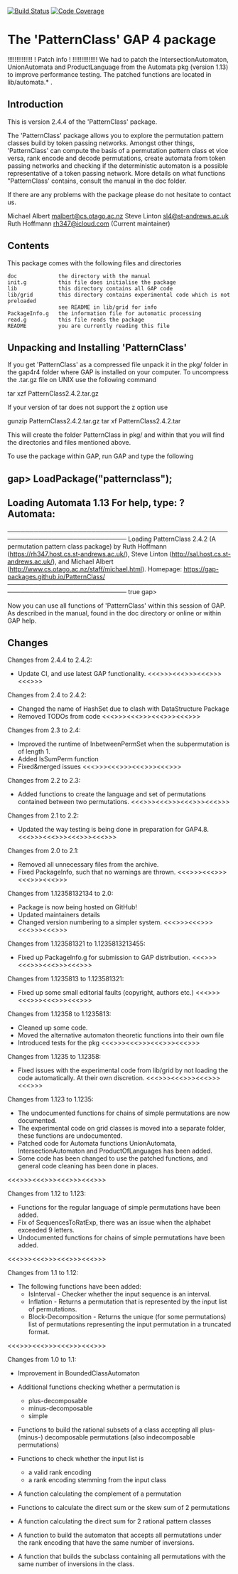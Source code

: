 [![Build Status](https://github.com/gap-packages/PatternClass/workflows/CI/badge.svg?branch=master)](https://github.com/gap-packages/PatternClass/actions?query=workflow%3ACI+branch%3Amaster)
[![Code Coverage](https://codecov.io/github/gap-packages/PatternClass/coverage.svg?branch=master&token=)](https://codecov.io/gh/gap-packages/PatternClass)

The 'PatternClass' GAP 4 package
================================

!!!!!!!!!!!!!!
! Patch info !
!!!!!!!!!!!!!!
We had to patch the IntersectionAutomaton, UnionAutomata and ProductLanguage
from the Automata pkg (version 1.13) to improve performance testing. The
patched functions are located in lib/automata.* .

Introduction
------------

This is version 2.4.4 of the 'PatternClass' package.

The 'PatternClass' package allows you to explore the permutation
pattern classes build by token passing networks.
Amongst other things, 'PatternClass' can compute the basis of a
permutation pattern class et vice versa, rank encode and decode permutations,
create automata from token passing networks and checking if the
deterministic automaton is a possible representative of a
token passing network.
More details on what functions "PatternClass' contains, consult
the manual in the doc folder.

If there are any problems with the package please do not hesitate to contact us.

Michael Albert	 <malbert@cs.otago.ac.nz>
Steve Linton 	 <sl4@st-andrews.ac.uk>
Ruth Hoffmann	 <rh347@icloud.com> (Current maintainer)


Contents
--------

This package comes with the following files and directories

    doc             the directory with the manual
    init.g          this file does initialise the package
    lib             this directory contains all GAP code
    lib/grid        this directory contains experimental code which is not preloaded
                    see README in lib/grid for info
    PackageInfo.g   the information file for automatic processing
    read.g          this file reads the package
    README          you are currently reading this file

Unpacking and Installing 'PatternClass'
---------------------------------------

If you get 'PatternClass' as a compressed file unpack it in the pkg/ folder
in the gap4r4 folder where GAP is installed on your computer.
To uncompress the .tar.gz file on UNIX use the following command

   tar xzf PatternClass2.4.2.tar.gz

If your version of tar does not support the z option use

   gunzip PatternClass2.4.2.tar.gz
   tar xf PatternClass2.4.2.tar

This will create the folder PatternClass in pkg/ and within that
you will find the directories and files mentioned above.

To use the package within GAP, run GAP and type the following

gap> LoadPackage("patternclass");
----------------------------------------------------------------
Loading  Automata 1.13
For help, type: ?Automata:
----------------------------------------------------------------
─────────────────────────────────────────────────────────────────────────────
Loading  PatternClass 2.4.2 (A permutation pattern class package)
by Ruth Hoffmann (https://rh347.host.cs.st-andrews.ac.uk/),
   Steve Linton (http://sal.host.cs.st-andrews.ac.uk/), and
   Michael Albert (http://www.cs.otago.ac.nz/staff/michael.html).
Homepage: https://gap-packages.github.io/PatternClass/
─────────────────────────────────────────────────────────────────────────────
true
gap>

Now you can use all functions of 'PatternClass' within this session
of GAP. As described in the manual, found in the doc directory or
online or within GAP help.



Changes
-------


Changes from 2.4.4 to 2.4.2:
- Update CI, and use latest GAP functionality.
<<<>>><<<>>><<<>>><<<>>>

Changes from 2.4 to 2.4.2:
- Changed the name of HashSet due to clash with DataStructure Package
- Removed TODOs from code
<<<>>><<<>>><<<>>><<<>>>

Changes from 2.3 to 2.4:
- Improved the runtime of InbetweenPermSet when the subpermutation is of length 1.
- Added IsSumPerm function
- Fixed&merged issues
<<<>>><<<>>><<<>>><<<>>>

Changes from 2.2 to 2.3:
- Added functions to create the language and set of permutations contained between two permutations.
<<<>>><<<>>><<<>>><<<>>>

Changes from 2.1 to 2.2:
- Updated the way testing is being done in preparation for GAP4.8.
<<<>>><<<>>><<<>>><<<>>>

Changes from 2.0 to 2.1:
- Removed all unnecessary files from the archive.
- Fixed PackageInfo, such that no warnings are thrown.
<<<>>><<<>>><<<>>><<<>>>

Changes from 1.12358132134 to 2.0:
- Package is now being hosted on GitHub!
- Updated maintainers details
- Changed version numbering to a simpler system.
<<<>>><<<>>><<<>>><<<>>>

Changes from 1.123581321 to 1.1235813213455:
- Fixed up PackageInfo.g for submission to GAP distribution.
<<<>>><<<>>><<<>>><<<>>>

Changes from 1.1235813 to 1.123581321:
- Fixed up some small editorial faults (copyright, authors etc.)
<<<>>><<<>>><<<>>><<<>>>

Changes from 1.12358 to 1.1235813:
- Cleaned up some code.
- Moved the alternative automaton theoretic functions into their own file
- Introduced tests for the pkg
<<<>>><<<>>><<<>>><<<>>>

Changes from 1.1235 to 1.12358:
- Fixed issues with the experimental code from lib/grid by not loading the code
automatically. At their own discretion.
<<<>>><<<>>><<<>>><<<>>>

Changes from 1.123 to 1.1235:
- The undocumented functions for chains of simple permutations are now documented.
- The experimental code on grid classes is moved into a separate folder, these
functions are undocumented.
- Patched code for Automata functions UnionAutomata, IntersectionAutomaton and
ProductOfLanguages has been added.
- Some code has been changed to use the patched functions, and general code
cleaning has been done in places.

<<<>>><<<>>><<<>>><<<>>>

Changes from 1.12 to 1.123:
- Functions for the regular language of simple permutations have been added.
- Fix of SequencesToRatExp, there was an issue when the alphabet exceeded 9 letters.
- Undocumented functions for chains of simple permutations have been added.

<<<>>><<<>>><<<>>><<<>>>

Changes from 1.1 to 1.12:

- The following functions have been added:
   * IsInterval - Checker whether the input sequence is an interval.
   * Inflation - Returns a permutation that is represented by the
      input list of permutations.
   * Block-Decomposition - Returns the unique (for some permutations)
      list of permutations representing the input permutation in a
      truncated format.

<<<>>><<<>>><<<>>><<<>>>

Changes from 1.0 to 1.1:

- Improvement in BoundedClassAutomaton

- Additional functions checking whether a permutation is
   * plus-decomposable
   * minus-decomposable
   * simple

- Functions to build the rational subsets of a class accepting
  all plus- (minus-) decomposable permutations (also indecomposable
  permutations)

- Functions to check whether the input list is
   * a valid rank encoding
   * a rank encoding stemming from the input class

- A function calculating the complement of a permutation

- Functions to calculate the direct sum or the skew sum of 2 permutations

- A function calculating the direct sum for 2 rational pattern classes

- A function to build the automaton that accepts all permutations under the
  rank encoding that have the same number of inversions.

- A function that builds the subclass containing all permutations with the
  same number of inversions in the class.
